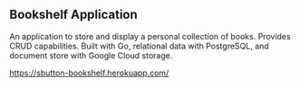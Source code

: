 ## Bookshelf Application

An application to store and display a personal collection of books. Provides CRUD capabilities. Built with Go, relational data with PostgreSQL, and document store with Google Cloud storage.

https://sbutton-bookshelf.herokuapp.com/
